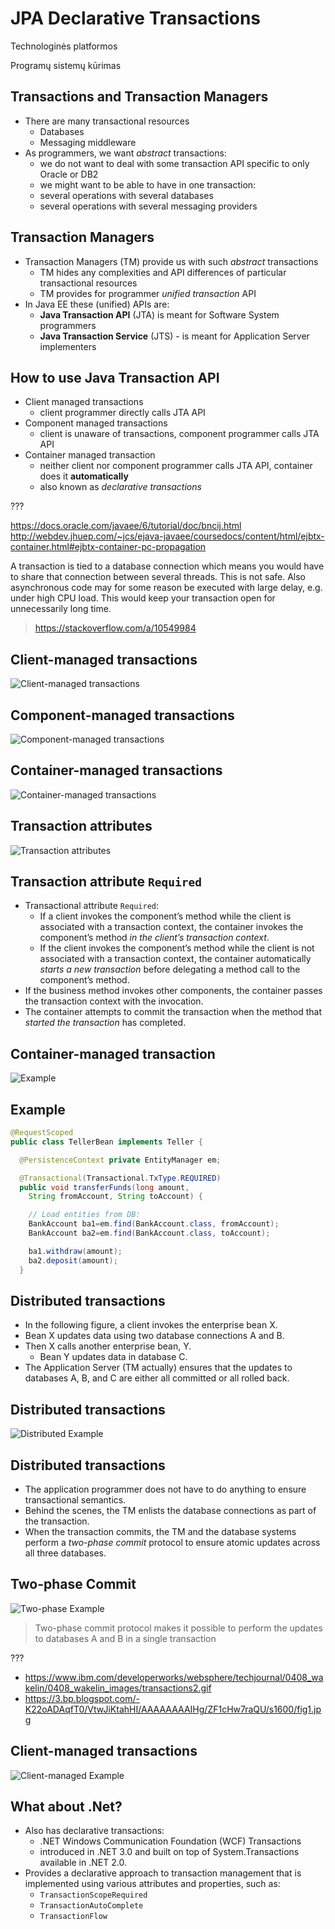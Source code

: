 # JPA Declarative Transactions

Technologinės platformos

Programų sistemų kūrimas

## Transactions and Transaction Managers

- There are many transactional resources
  - Databases
  - Messaging middleware
- As programmers, we want _abstract_ transactions:
  - we do not want to deal with some transaction API specific to only Oracle or DB2
  - we might want to be able to have in one transaction:
  - several operations with several databases
  - several operations with several messaging providers

## Transaction Managers

- Transaction Managers (TM) provide us with such _abstract_ transactions
  - TM hides any complexities and API differences of particular transactional resources
  - TM provides for programmer _unified transaction_ API
- In Java EE these (unified) APIs are:
  - **Java Transaction API** (JTA) is meant for Software System programmers
  - **Java Transaction Service** (JTS) - is meant for Application Server implementers

## How to use Java Transaction API

- Client managed transactions
  - client programmer directly calls JTA API
- Component managed transactions
  - client is unaware of transactions, component programmer calls JTA API
- Container managed transaction
  - neither client nor component programmer calls JTA API, container does it **automatically**
  - also known as _declarative transactions_

???

https://docs.oracle.com/javaee/6/tutorial/doc/bncij.html
http://webdev.jhuep.com/~jcs/ejava-javaee/coursedocs/content/html/ejbtx-container.html#ejbtx-container-pc-propagation

A transaction is tied to a database connection which means you would have to share that connection between several threads. This is not safe. Also asynchronous code may for some reason be executed with large delay, e.g. under high CPU load. This would keep your transaction open for unnecessarily long time.
>https://stackoverflow.com/a/10549984

## Client-managed transactions

![Client-managed transactions](images/client-managed-tx.png "Client-managed transactions")

## Component-managed transactions

![Component-managed transactions](images/component-managed-tx.png "Component-managed transactions")

## Container-managed transactions

![Container-managed transactions](images/container-managed-tx.png "Container-managed transactions")

## Transaction attributes

![Transaction attributes](images/transaction-attributes.png "Transaction attributes")

## Transaction attribute `Required`

- Transactional attribute `Required`:
  - If a client invokes the component’s method while the client is associated with a transaction context, the container invokes the component’s method _in the client’s transaction context_. 
  - If the client invokes the component’s method while the client is not associated with a transaction context, the container automatically _starts a new transaction_ before delegating a method call to the component’s method. 
- If the business method invokes other components, the container passes the transaction context with the invocation. 
- The container attempts to commit the transaction when the method that _started the transaction_ has completed. 

## Container-managed transaction

![Example](images/container-managed-prop.png "Example")

## Example

```java
@RequestScoped
public class TellerBean implements Teller {

  @PersistenceContext private EntityManager em;

  @Transactional(Transactional.TxType.REQUIRED)
  public void transferFunds(long amount, 
  	String fromAccount, String toAccount) {

    // Load entities from DB:
    BankAccount ba1=em.find(BankAccount.class, fromAccount);
    BankAccount ba2=em.find(BankAccount.class, toAccount);

    ba1.withdraw(amount);
    ba2.deposit(amount);
  }
```

## Distributed transactions 

- In the following figure, a client invokes the enterprise bean X. 
- Bean X updates data using two database connections A and B. 
- Then X calls another enterprise bean, Y. 
  - Bean Y updates data in database C. 
- The Application Server (TM actually) ensures that the updates to databases A, B, and C are either all committed or all rolled back.

## Distributed transactions 

![Distributed Example](images/distributed-tx.png "Distributed Example")

## Distributed transactions 

- The application programmer does not have to do anything to ensure transactional semantics. 
- Behind the scenes, the TM enlists the database connections as part of the transaction. 
- When the transaction commits, the TM and the database systems perform a _two-phase commit_ protocol to ensure atomic updates across all three databases.

## Two-phase Commit

![Two-phase Example](images/two-phased.png "Two-phase Example")

> Two-phase commit protocol makes it possible to perform the updates to databases A and B in a single transaction

???

- https://www.ibm.com/developerworks/websphere/techjournal/0408_wakelin/0408_wakelin_images/transactions2.gif
- https://3.bp.blogspot.com/-K22oADAqfT0/VtwJiKtahHI/AAAAAAAAIHg/ZF1cHw7raQU/s1600/fig1.jpg

## Client-managed transactions

![Client-managed Example](images/distributed-client.png "Client-managed Example")

## What about .Net?

- Also has declarative transactions:
  - .NET Windows Communication Foundation (WCF) Transactions 
  - introduced in .NET 3.0 and built on top of System.Transactions available in .NET 2.0. 
- Provides a declarative approach to transaction management that is implemented using various attributes and properties, such as: 
  - `TransactionScopeRequired`
  - `TransactionAutoComplete` 
  - `TransactionFlow`
